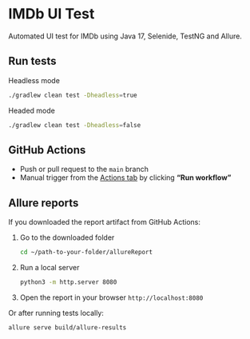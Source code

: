 # IMDb UI Test 
Automated UI test for IMDb using Java 17, Selenide, TestNG and Allure. 

## Run tests 
Headless mode
```bash
./gradlew clean test -Dheadless=true
```

Headed mode
```bash
./gradlew clean test -Dheadless=false
```

## GitHub Actions
- Push or pull request to the `main` branch  
- Manual trigger from the [Actions tab](https://github.com/vingeflow/imdb-selenide-tests/actions/workflows/ci.yml) by clicking **“Run workflow”**

## Allure reports
If you downloaded the report artifact from GitHub Actions:
1. Go to the downloaded folder
   ```bash
   cd ~/path-to-your-folder/allureReport
   ```
2. Run a local server
   ```bash
   python3 -m http.server 8080
   ```
3. Open the report in your browser `http://localhost:8080`

Or after running tests locally:
 ```bash
allure serve build/allure-results
```

